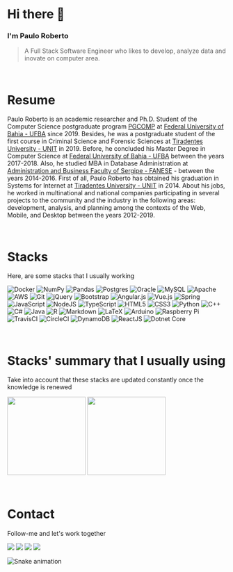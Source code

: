 # Hi there 👋 
### I'm Paulo Roberto
> A Full Stack Software Engineer who likes to develop, analyze data and inovate on computer area.

&nbsp;

# Resume
Paulo Roberto is an academic researcher and Ph.D. Student of the Computer Science postgraduate program [PGCOMP](http://wiki.dcc.ufba.br/PGComp/) at [Federal University of Bahia - UFBA](https://www.ufba.br/)  since 2019. Besides, he was a postgraduate student of the first course in Criminal Science and Forensic Sciences at [Tiradentes University - UNIT](https://unit.br) in 2019. Before, he concluded his Master Degree in Computer Science at [Federal University of Bahia - UFBA](https://www.ufba.br/) between the years 2017-2018. Also, he studied MBA in Database Administration at [Administration and Business Faculty of Sergipe - FANESE](https://fanese.edu.br/) - between the years 2014-2016. First of all, Paulo Roberto has obtained his graduation in Systems for Internet at [Tiradentes University - UNIT](https://unit.br) in 2014. About his jobs, he worked in multinational and national companies participating in several projects to the community and the industry in the following areas: development, analysis, and planning among the contexts of the Web, Mobile, and Desktop between the years 2012-2019.

&nbsp;

# Stacks

Here, are some stacks that I usually working

<img alt="Docker" src="https://img.shields.io/badge/docker%20-%230db7ed.svg?&style=for-the-badge&logo=docker&logoColor=white"/> <img alt="NumPy" src="https://img.shields.io/badge/numpy%20-%23013243.svg?&style=for-the-badge&logo=numpy&logoColor=white" /> <img alt="Pandas" src="https://img.shields.io/badge/pandas%20-%23150458.svg?&style=for-the-badge&logo=pandas&logoColor=white" /> <img alt="Postgres" src ="https://img.shields.io/badge/postgres-%23316192.svg?&style=for-the-badge&logo=postgresql&logoColor=white"/> <img alt="Oracle" src ="https://img.shields.io/badge/oracle%20-%23F00000.svg?&style=for-the-badge&logo=oracle&logoColor=white" /> <img alt="MySQL" src="https://img.shields.io/badge/mysql-%2300f.svg?&style=for-the-badge&logo=mysql&logoColor=white"/> <img alt="Apache" src="https://img.shields.io/badge/apache%20-%23D42029.svg?&style=for-the-badge&logo=apache&logoColor=white"/> <img alt="AWS" src="https://img.shields.io/badge/AWS%20-%23FF9900.svg?&style=for-the-badge&logo=amazon-aws&logoColor=white"/> <img alt="Git" src="https://img.shields.io/badge/git%20-%23F05033.svg?&style=for-the-badge&logo=git&logoColor=white"/> <img alt="jQuery" src="https://img.shields.io/badge/jquery%20-%230769AD.svg?&style=for-the-badge&logo=jquery&logoColor=white"/> <img alt="Bootstrap" src="https://img.shields.io/badge/bootstrap%20-%23563D7C.svg?&style=for-the-badge&logo=bootstrap&logoColor=white"/> <img alt="Angular.js" src="https://img.shields.io/badge/angular.js%20-%23E23237.svg?&style=for-the-badge&logo=angularjs&logoColor=white"/> <img alt="Vue.js" src="https://img.shields.io/badge/vuejs%20-%2335495e.svg?&style=for-the-badge&logo=vue.js&logoColor=%234FC08D"/> <img alt="Spring" src="https://img.shields.io/badge/spring%20-%236DB33F.svg?&style=for-the-badge&logo=spring&logoColor=white"/> <img alt="JavaScript" src="https://img.shields.io/badge/javascript%20-%23323330.svg?&style=for-the-badge&logo=javascript&logoColor=%23F7DF1E"/> <img alt="NodeJS" src="https://img.shields.io/badge/node.js%20-%2343853D.svg?&style=for-the-badge&logo=node.js&logoColor=white"/> <img alt="TypeScript" src="https://img.shields.io/badge/typescript%20-%23007ACC.svg?&style=for-the-badge&logo=typescript&logoColor=white"/> <img alt="HTML5" src="https://img.shields.io/badge/html5%20-%23E34F26.svg?&style=for-the-badge&logo=html5&logoColor=white"/> <img alt="CSS3" src="https://img.shields.io/badge/css3%20-%231572B6.svg?&style=for-the-badge&logo=css3&logoColor=white"/> <img alt="Python" src="https://img.shields.io/badge/python%20-%2314354C.svg?&style=for-the-badge&logo=python&logoColor=white"/> <img alt="C++" src="https://img.shields.io/badge/c++%20-%2300599C.svg?&style=for-the-badge&logo=c%2B%2B&ogoColor=white"/> <img alt="C#" src="https://img.shields.io/badge/c%23%20-%23239120.svg?&style=for-the-badge&logo=c-sharp&logoColor=white"/> <img alt="Java" src="https://img.shields.io/badge/java-%23ED8B00.svg?&style=for-the-badge&logo=java&logoColor=white"/> <img alt="R" src="https://img.shields.io/badge/r-%23276DC3.svg?&style=for-the-badge&logo=r&logoColor=white"/> <img alt="Markdown" src="https://img.shields.io/badge/markdown-%23000000.svg?&style=for-the-badge&logo=markdown&logoColor=white"/> <img alt="LaTeX" src="https://img.shields.io/badge/latex%20-%23008080.svg?&style=for-the-badge&logo=latex&logoColor=white"/> <img alt="Arduino" src="https://img.shields.io/badge/-Arduino-00979D?style=for-the-badge&logo=Arduino&logoColor=white"/> <img alt="Raspberry Pi" src="https://img.shields.io/badge/-Raspberry%20Pi-C51A4A?style=for-the-badge&logo=Raspberry-Pi"/> <img alt="TravisCI" src="https://img.shields.io/badge/travisci%20-%232B2F33.svg?&style=for-the-badge&logo=travis&logoColor=white"/> <img alt="CircleCI" src="https://img.shields.io/badge/CIRCLECI%20-%23161616.svg?&style=for-the-badge&logo=circleci&logoColor=white"/> <img alt="DynamoDB" src="https://img.shields.io/badge/Amazon%20DynamoDB-4053D6?style=for-the-badge&logo=Amazon%20DynamoDB&logoColor=white"/>
<img alt="ReactJS" src="https://img.shields.io/badge/React-20232A?style=for-the-badge&logo=react&logoColor=61DAFB"/>
<img alt="Dotnet Core" src="https://img.shields.io/badge/.NET-512BD4?style=for-the-badge&logo=dotnet&logoColor=white"/>





&nbsp;

# Stacks' summary that I usually using
Take into account that these stacks are updated constantly once the knowledge is renewed
<div>
<a href="https://github.com/pauloprsdesouza"></a>
<img height="180em" src="https://github-readme-stats.vercel.app/api/top-langs/?username=pauloprsdesouza&layout=compact&langs_count=7&theme=dark"/>
<img height="180em" src="https://github-readme-stats.vercel.app/api?username=pauloprsdesouza&show_icons=true&theme=dark&include_all_commits=true&count_private=true"/>
</div>
  
&nbsp;

# Contact
  
Follow-me and let's work together
<div>
<a href="https://www.youtube.com/channel/UCveum9Au4i8sE30a_jNHhIg" target="_blank"><img src="https://img.shields.io/badge/YouTube-FF0000?style=for-the-badge&logo=youtube&logoColor=white" target="_blank"></a>
<a href="https://instagram.com/pauloprsdesouza" target="_blank"><img src="https://img.shields.io/badge/-Instagram-%23E4405F?style=for-the-badge&logo=instagram&logoColor=white" target="_blank"></a>
<a href = "mailto:contato@paulo.prsdesouza@gmail.com"><img src="https://img.shields.io/badge/Gmail-D14836?style=for-the-badge&logo=gmail&logoColor=white" target="_blank"></a>
<a href="https://www.linkedin.com/in/pauloprsdesouza" target="_blank"><img src="https://img.shields.io/badge/-LinkedIn-%230077B5?style=for-the-badge&logo=linkedin&logoColor=white" target="_blank"></a>   
</div>
  
![Snake animation](https://github.com/pauloprsdesouza/pauloprsdesouza/blob/output/github-contribution-grid-snake.svg)
